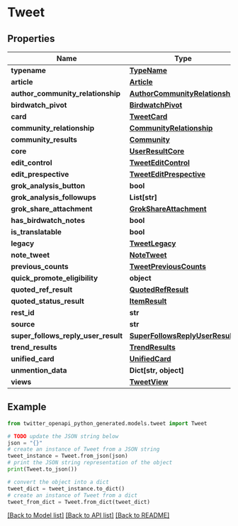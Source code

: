 # Tweet


## Properties

Name | Type | Description | Notes
------------ | ------------- | ------------- | -------------
**typename** | [**TypeName**](TypeName.md) |  | [optional] 
**article** | [**Article**](Article.md) |  | [optional] 
**author_community_relationship** | [**AuthorCommunityRelationship**](AuthorCommunityRelationship.md) |  | [optional] 
**birdwatch_pivot** | [**BirdwatchPivot**](BirdwatchPivot.md) |  | [optional] 
**card** | [**TweetCard**](TweetCard.md) |  | [optional] 
**community_relationship** | [**CommunityRelationship**](CommunityRelationship.md) |  | [optional] 
**community_results** | [**Community**](Community.md) |  | [optional] 
**core** | [**UserResultCore**](UserResultCore.md) |  | [optional] 
**edit_control** | [**TweetEditControl**](TweetEditControl.md) |  | [optional] 
**edit_prespective** | [**TweetEditPrespective**](TweetEditPrespective.md) |  | [optional] 
**grok_analysis_button** | **bool** |  | [optional] 
**grok_analysis_followups** | **List[str]** |  | [optional] 
**grok_share_attachment** | [**GrokShareAttachment**](GrokShareAttachment.md) |  | [optional] 
**has_birdwatch_notes** | **bool** |  | [optional] 
**is_translatable** | **bool** |  | [optional] 
**legacy** | [**TweetLegacy**](TweetLegacy.md) |  | [optional] 
**note_tweet** | [**NoteTweet**](NoteTweet.md) |  | [optional] 
**previous_counts** | [**TweetPreviousCounts**](TweetPreviousCounts.md) |  | [optional] 
**quick_promote_eligibility** | **object** |  | [optional] 
**quoted_ref_result** | [**QuotedRefResult**](QuotedRefResult.md) |  | [optional] 
**quoted_status_result** | [**ItemResult**](ItemResult.md) |  | [optional] 
**rest_id** | **str** |  | 
**source** | **str** |  | [optional] 
**super_follows_reply_user_result** | [**SuperFollowsReplyUserResult**](SuperFollowsReplyUserResult.md) |  | [optional] 
**trend_results** | [**TrendResults**](TrendResults.md) |  | [optional] 
**unified_card** | [**UnifiedCard**](UnifiedCard.md) |  | [optional] 
**unmention_data** | **Dict[str, object]** |  | [optional] 
**views** | [**TweetView**](TweetView.md) |  | [optional] 

## Example

```python
from twitter_openapi_python_generated.models.tweet import Tweet

# TODO update the JSON string below
json = "{}"
# create an instance of Tweet from a JSON string
tweet_instance = Tweet.from_json(json)
# print the JSON string representation of the object
print(Tweet.to_json())

# convert the object into a dict
tweet_dict = tweet_instance.to_dict()
# create an instance of Tweet from a dict
tweet_from_dict = Tweet.from_dict(tweet_dict)
```
[[Back to Model list]](../README.md#documentation-for-models) [[Back to API list]](../README.md#documentation-for-api-endpoints) [[Back to README]](../README.md)


